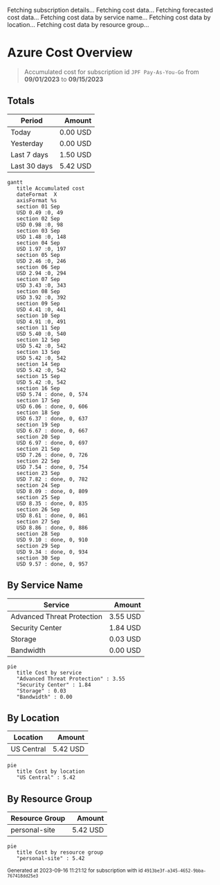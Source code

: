 Fetching subscription details...
Fetching cost data...
Fetching forecasted cost data...
Fetching cost data by service name...
Fetching cost data by location...
Fetching cost data by resource group...
# Azure Cost Overview

> Accumulated cost for subscription id `JPF Pay-As-You-Go` from **09/01/2023** to **09/15/2023**

## Totals

|Period|Amount|
|---|---:|
|Today|0.00 USD|
|Yesterday|0.00 USD|
|Last 7 days|1.50 USD|
|Last 30 days|5.42 USD|

```mermaid
gantt
   title Accumulated cost
   dateFormat  X
   axisFormat %s
   section 01 Sep
   USD 0.49 :0, 49
   section 02 Sep
   USD 0.98 :0, 98
   section 03 Sep
   USD 1.48 :0, 148
   section 04 Sep
   USD 1.97 :0, 197
   section 05 Sep
   USD 2.46 :0, 246
   section 06 Sep
   USD 2.94 :0, 294
   section 07 Sep
   USD 3.43 :0, 343
   section 08 Sep
   USD 3.92 :0, 392
   section 09 Sep
   USD 4.41 :0, 441
   section 10 Sep
   USD 4.91 :0, 491
   section 11 Sep
   USD 5.40 :0, 540
   section 12 Sep
   USD 5.42 :0, 542
   section 13 Sep
   USD 5.42 :0, 542
   section 14 Sep
   USD 5.42 :0, 542
   section 15 Sep
   USD 5.42 :0, 542
   section 16 Sep
   USD 5.74 : done, 0, 574
   section 17 Sep
   USD 6.06 : done, 0, 606
   section 18 Sep
   USD 6.37 : done, 0, 637
   section 19 Sep
   USD 6.67 : done, 0, 667
   section 20 Sep
   USD 6.97 : done, 0, 697
   section 21 Sep
   USD 7.26 : done, 0, 726
   section 22 Sep
   USD 7.54 : done, 0, 754
   section 23 Sep
   USD 7.82 : done, 0, 782
   section 24 Sep
   USD 8.09 : done, 0, 809
   section 25 Sep
   USD 8.35 : done, 0, 835
   section 26 Sep
   USD 8.61 : done, 0, 861
   section 27 Sep
   USD 8.86 : done, 0, 886
   section 28 Sep
   USD 9.10 : done, 0, 910
   section 29 Sep
   USD 9.34 : done, 0, 934
   section 30 Sep
   USD 9.57 : done, 0, 957
```

## By Service Name

|Service|Amount|
|---|---:|
|Advanced Threat Protection|3.55 USD|
|Security Center|1.84 USD|
|Storage|0.03 USD|
|Bandwidth|0.00 USD|

```mermaid
pie
   title Cost by service
   "Advanced Threat Protection" : 3.55
   "Security Center" : 1.84
   "Storage" : 0.03
   "Bandwidth" : 0.00
```

## By Location

|Location|Amount|
|---|---:|
|US Central|5.42 USD|

```mermaid
pie
   title Cost by location
   "US Central" : 5.42
```

## By Resource Group

|Resource Group|Amount|
|---|---:|
|personal-site|5.42 USD|

```mermaid
pie
   title Cost by resource group
   "personal-site" : 5.42
```

<sup>Generated at 2023-09-16 11:21:12 for subscription with id `4913be3f-a345-4652-9bba-767418dd25e3`</sup>
